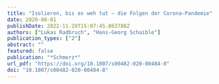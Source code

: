 ```yaml
---
title: "Isolieren, bis es weh tut – die Folgen der Corona-Pandemie"
date: 2020-08-01
publishDate: 2022-11-29T15:07:45.063788Z
authors: ["Lukas Radbruch", "Hans-Georg Schaible"]
publication_types: ["2"]
abstract: ""
featured: false
publication: "*Schmerz*"
url_pdf: "https://doi.org/10.1007/s00482-020-00484-8"
doi: "10.1007/s00482-020-00484-8"
---
```


